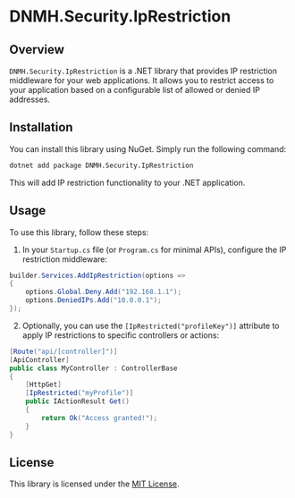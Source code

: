 # DNMH.Security.IpRestriction

## Overview

`DNMH.Security.IpRestriction` is a .NET library that provides IP restriction middleware for your web applications. It allows you to restrict access to your application based on a configurable list of allowed or denied IP addresses.

## Installation

You can install this library using NuGet. Simply run the following command:

```bash
dotnet add package DNMH.Security.IpRestriction
```

This will add IP restriction functionality to your .NET application.

## Usage

To use this library, follow these steps:

1. In your `Startup.cs` file (or `Program.cs` for minimal APIs), configure the IP restriction middleware:

```csharp
builder.Services.AddIpRestriction(options => 
{ 
    options.Global.Deny.Add("192.168.1.1"); 
    options.DeniedIPs.Add("10.0.0.1"); 
});
```


2. Optionally, you can use the `[IpRestricted("profileKey")]` attribute to apply IP restrictions to specific controllers or actions:

```csharp
[Route("api/[controller]")] 
[ApiController] 
public class MyController : ControllerBase 
{ 
    [HttpGet] 
    [IpRestricted("myProfile")] 
    public IActionResult Get() 
    { 
        return Ok("Access granted!"); 
    } 
}
```

## License

This library is licensed under the [MIT License](LICENSE).